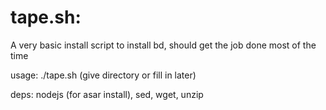 # tape.sh:
A very basic install script to install bd, should get the job done most of the time

usage: ./tape.sh (give directory or fill in later)

deps: nodejs (for asar install), sed, wget, unzip
